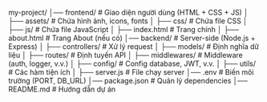 my-project/
│── frontend/ # Giao diện người dùng (HTML + CSS + JS)
│ ├── assets/ # Chứa hình ảnh, icons, fonts
│ ├── css/ # Chứa file CSS
│ ├── js/ # Chứa file JavaScript
│ ├── index.html # Trang chính
│ ├── about.html # Trang About (nếu có)
│── backend/ # Server-side (Node.js + Express)
│ ├── controllers/ # Xử lý request
│ ├── models/ # Định nghĩa dữ liệu
│ ├── routes/ # Định tuyến API
│ ├── middlewares/ # Middleware (auth, logger, v.v.)
│ ├── config/ # Config database, JWT, v.v.
│ ├── utils/ # Các hàm tiện ích
│ ├── server.js # File chạy server
│── .env # Biến môi trường (PORT, DB_URL)
│── package.json # Quản lý dependencies
│── README.md # Hướng dẫn dự án
